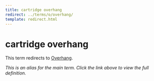 ```yaml
---
title: cartridge overhang
redirect: ../terms/o/overhang/
template: redirect.html
---
```


# cartridge overhang

This term redirects to [Overhang](../terms/o/overhang/).

*This is an alias for the main term. Click the link above to view the full definition.*
